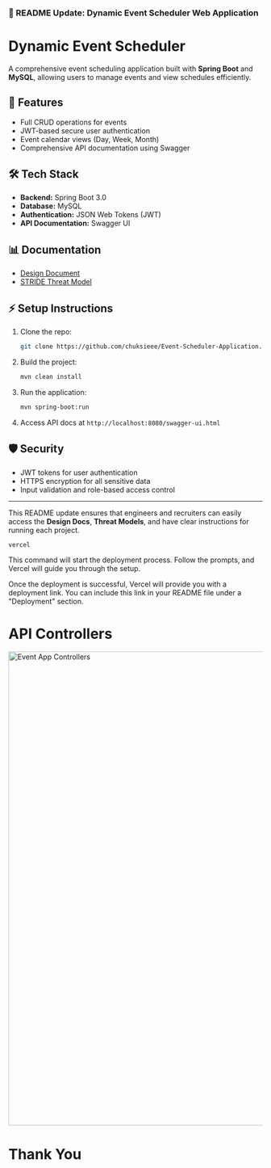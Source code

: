 

### 📄 README Update: Dynamic Event Scheduler Web Application

# Dynamic Event Scheduler

A comprehensive event scheduling application built with **Spring Boot** and **MySQL**, allowing users to manage events and view schedules efficiently.

## 🚀 Features
- Full CRUD operations for events
- JWT-based secure user authentication
- Event calendar views (Day, Week, Month)
- Comprehensive API documentation using Swagger

## 🛠️ Tech Stack
- **Backend:** Spring Boot 3.0
- **Database:** MySQL
- **Authentication:** JSON Web Tokens (JWT)
- **API Documentation:** Swagger UI

## 📊 Documentation
- [Design Document](./docs/event_scheduler_design.md)
- [STRIDE Threat Model](./docs/event_scheduler_stride.md)
## ⚡ Setup Instructions
1. Clone the repo:
   ```bash
   git clone https://github.com/chuksieee/Event-Scheduler-Application.git
   ```
2. Build the project:
   ```bash
   mvn clean install
   ```
3. Run the application:
   ```bash
   mvn spring-boot:run
   ```
4. Access API docs at `http://localhost:8080/swagger-ui.html`

## 🛡️ Security
- JWT tokens for user authentication
- HTTPS encryption for all sensitive data
- Input validation and role-based access control

---

This README update ensures that engineers and recruiters can easily access the **Design Docs**, **Threat Models**, and have clear instructions for running each project.



```vercel```

This command will start the deployment process. Follow the prompts, and Vercel will guide you through the setup.

Once the deployment is successful, Vercel will provide you with a deployment link. You can include this link in your README file under a "Deployment" section.

# API Controllers
<img width="939" alt="Event App Controllers" src="https://user-images.githubusercontent.com/101395494/210179001-2b271f7a-6f13-4060-979b-e88e5a803a93.png">

# Thank You
